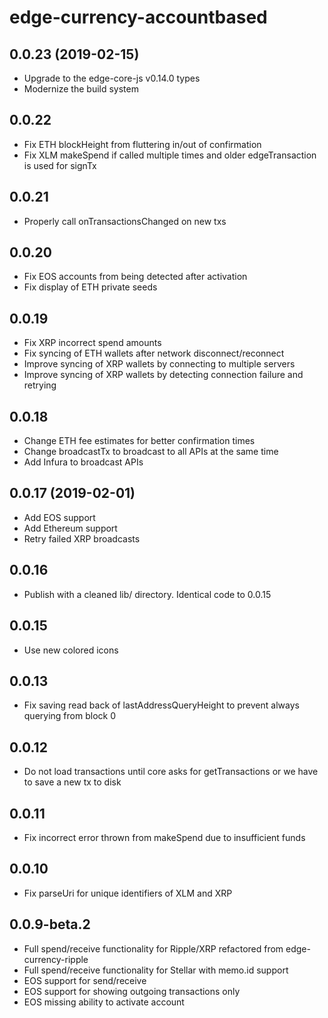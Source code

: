 # edge-currency-accountbased

## 0.0.23 (2019-02-15)

* Upgrade to the edge-core-js v0.14.0 types
* Modernize the build system

## 0.0.22

* Fix ETH blockHeight from fluttering in/out of confirmation
* Fix XLM makeSpend if called multiple times and older edgeTransaction is used for signTx

## 0.0.21

* Properly call onTransactionsChanged on new txs

## 0.0.20

* Fix EOS accounts from being detected after activation
* Fix display of ETH private seeds

## 0.0.19

* Fix XRP incorrect spend amounts
* Fix syncing of ETH wallets after network disconnect/reconnect
* Improve syncing of XRP wallets by connecting to multiple servers
* Improve syncing of XRP wallets by detecting connection failure and retrying 

## 0.0.18

* Change ETH fee estimates for better confirmation times
* Change broadcastTx to broadcast to all APIs at the same time
* Add Infura to broadcast APIs

## 0.0.17 (2019-02-01)

* Add EOS support
* Add Ethereum support
* Retry failed XRP broadcasts

## 0.0.16

* Publish with a cleaned lib/ directory. Identical code to 0.0.15

## 0.0.15

* Use new colored icons

## 0.0.13

* Fix saving read back of lastAddressQueryHeight to prevent always querying from block 0

## 0.0.12

* Do not load transactions until core asks for getTransactions or we have to save a new tx to disk

## 0.0.11

* Fix incorrect error thrown from makeSpend due to insufficient funds

## 0.0.10

* Fix parseUri for unique identifiers of XLM and XRP

## 0.0.9-beta.2

* Full spend/receive functionality for Ripple/XRP refactored from edge-currency-ripple
* Full spend/receive functionality for Stellar with memo.id support
* EOS support for send/receive
* EOS support for showing outgoing transactions only
* EOS missing ability to activate account

